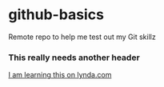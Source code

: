 # github-basics

Remote repo to help me test out my Git skillz

### This really needs another header

[I am learning this on lynda.com](http://lynda.com)
